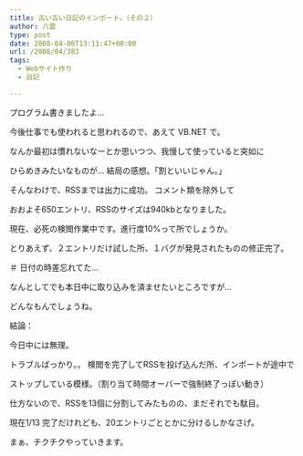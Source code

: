```yaml
---
title: 古い古い日記のインポート。（その２）
author: 八雲
type: post
date: 2008-04-06T13:11:47+00:00
url: /2008/04/383
tags:
  - Webサイト作り
  - 日記

---
```

プログラム書きましたよ…
  
今後仕事でも使われると思われるので、あえて VB.NET で。
  
なんか最初は慣れないなーとか思いつつ、我慢して使っていると突如に
  
ひらめきみたいなものが… 結局の感想。「割といいじゃん。」

そんなわけで、RSSまでは出力に成功。 コメント類を除外して
  
おおよそ650エントリ、RSSのサイズは940kbとなりました。
  
現在、必死の検閲作業中です。進行度10%って所でしょうか。

とりあえず、２エントリだけ試した所、１バグが発見されたものの修正完了。
  
＃ 日付の時差忘れてた…

なんとしてでも本日中に取り込みを済ませたいところですが…
  
どんなもんでしょうね。

結論：
  
今日中には無理。
  
トラブルばっかり。。 検閲を完了してRSSを投げ込んだ所、インポートが途中で
  
ストップしている模様。（割り当て時間オーバーで強制終了っぽい動き）
  
仕方ないので、RSSを13個に分割してみたものの、まだそれでも駄目。
  
現在1/13 完了だけれども、20エントリごととかに分けるしかなさげ。
  
まぁ、チクチクやっていきます。
